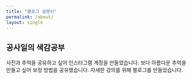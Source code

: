 ```yaml
---
title: "블로그 설명서"
permalink: /about/
layout: single
---
```



## 공사일의 색감공부

사진과 추억을 공유하고 싶어 인스타그램 계정을 만들었습니다.
보다 아름다운 추억을 만들고 싶어 보정 방법을 공유했습니다.
자세한 강의를 위해 블로그를 만들었습니다.
